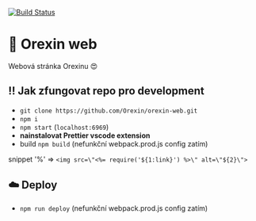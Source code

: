 [![Build Status](https://travis-ci.org/Orexin/orexin-web.svg?branch=master)](https://travis-ci.org/)

# 🚀 Orexin web

Webová stránka Orexinu 😍

## ‼️ Jak zfungovat repo pro development

- `git clone https://github.com/Orexin/orexin-web.git`
- `npm i`
- `npm start` (`localhost:6969`)
- **nainstalovat Prettier vscode extension**
- build `npm build` (nefunkční webpack.prod.js config zatím)

snippet '%' => `<img src=\"<%= require('${1:link}') %>\" alt=\"${2}\">`

## ☁️ Deploy

- `npm run deploy` (nefunkční webpack.prod.js config zatím)
